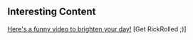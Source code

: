 ## Interesting Content

[Here's a funny video to brighten your day!](https://www.youtube.com/watch?v=dQw4w9WgXcQ)
[Get RickRolled ;)]
